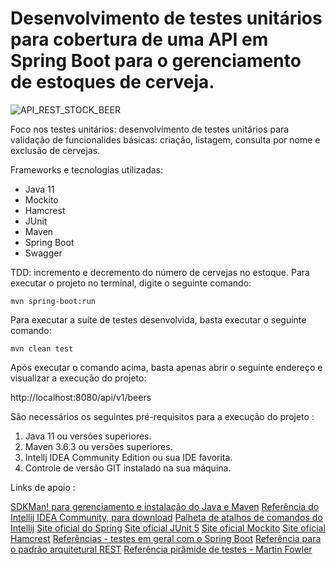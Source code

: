 #  Desenvolvimento de testes unitários para cobertura de uma API em Spring Boot para o gerenciamento de estoques de cerveja.


![API_REST_STOCK_BEER](https://i.imgur.com/RPVJDJN.png "API_REST_STOCK_BEER")

Foco nos testes unitários: desenvolvimento de testes unitários para validação de funcionalides básicas: criação, listagem, consulta por nome e exclusão de cervejas.

Frameworks e tecnologias utilizadas: 

 -   Java 11
-    Mockito 
-    Hamcrest
-    JUnit
-    Maven
-    Spring Boot
-    Swagger

TDD:  incremento e decremento do número de cervejas no estoque.
Para executar o projeto no terminal, digite o seguinte comando:

`mvn spring-boot:run `

Para executar a suíte de testes desenvolvida, basta executar o seguinte comando:

`mvn clean test`

Após executar o comando acima, basta apenas abrir o seguinte endereço e visualizar a execução do projeto:

http://localhost:8080/api/v1/beers

São necessários os seguintes pré-requisitos para a execução do projeto :

1. Java 11 ou versões superiores.
2. Maven 3.6.3 ou versões superiores.
3. Intellj IDEA Community Edition ou sua IDE favorita.
4. Controle de versão GIT instalado na sua máquina.

Links de apoio :

[SDKMan! para gerenciamento e instalação do Java e Maven](https://sdkman.io/ "SDKMan! para gerenciamento e instalação do Java e Maven")
[Referência do Intellij IDEA Community, para download](https://www.jetbrains.com/idea/download "Referência do Intellij IDEA Community, para download")
[Palheta de atalhos de comandos do Intellij](https://resources.jetbrains.com/storage/products/intellij-idea/docs/IntelliJIDEA_ReferenceCard.pdf "Palheta de atalhos de comandos do Intellij")
[Site oficial do Spring](https://spring.io/ "Site oficial do Spring")
[Site oficial JUnit 5](https://junit.org/junit5/docs/current/user-guide/ "Site oficial JUnit 5")
[Site oficial Mockito](https://site.mockito.org/ "Site oficial Mockito")
[Site oficial Hamcrest](http://hamcrest.org/JavaHamcrest/ "Site oficial Hamcrest")
[Referências - testes em geral com o Spring Boot](https://www.baeldung.com/spring-boot-testing "Referências - testes em geral com o Spring Boot")
[Referência para o padrão arquitetural REST](https://restfulapi.net/ "Referência para o padrão arquitetural REST")
[Referência pirâmide de testes - Martin Fowler](https://martinfowler.com/articles/practical-test-pyramid.html#TheImportanceOftestAutomation "Referência pirâmide de testes - Martin Fowler")



